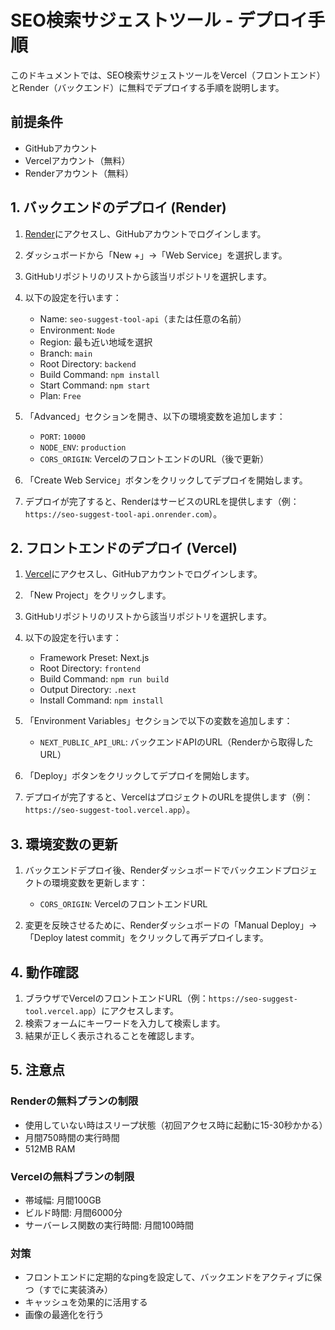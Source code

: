 # SEO検索サジェストツール - デプロイ手順

このドキュメントでは、SEO検索サジェストツールをVercel（フロントエンド）とRender（バックエンド）に無料でデプロイする手順を説明します。

## 前提条件

- GitHubアカウント
- Vercelアカウント（無料）
- Renderアカウント（無料）

## 1. バックエンドのデプロイ (Render)

1. [Render](https://render.com/)にアクセスし、GitHubアカウントでログインします。
2. ダッシュボードから「New +」→「Web Service」を選択します。
3. GitHubリポジトリのリストから該当リポジトリを選択します。
4. 以下の設定を行います：
   - Name: `seo-suggest-tool-api`（または任意の名前）
   - Environment: `Node`
   - Region: 最も近い地域を選択
   - Branch: `main`
   - Root Directory: `backend`
   - Build Command: `npm install`
   - Start Command: `npm start`
   - Plan: `Free`

5. 「Advanced」セクションを開き、以下の環境変数を追加します：
   - `PORT`: `10000`
   - `NODE_ENV`: `production`
   - `CORS_ORIGIN`: VercelのフロントエンドのURL（後で更新）

6. 「Create Web Service」ボタンをクリックしてデプロイを開始します。
7. デプロイが完了すると、RenderはサービスのURLを提供します（例：`https://seo-suggest-tool-api.onrender.com`）。

## 2. フロントエンドのデプロイ (Vercel)

1. [Vercel](https://vercel.com/)にアクセスし、GitHubアカウントでログインします。
2. 「New Project」をクリックします。
3. GitHubリポジトリのリストから該当リポジトリを選択します。
4. 以下の設定を行います：
   - Framework Preset: Next.js
   - Root Directory: `frontend`
   - Build Command: `npm run build`
   - Output Directory: `.next`
   - Install Command: `npm install`

5. 「Environment Variables」セクションで以下の変数を追加します：
   - `NEXT_PUBLIC_API_URL`: バックエンドAPIのURL（Renderから取得したURL）

6. 「Deploy」ボタンをクリックしてデプロイを開始します。
7. デプロイが完了すると、VercelはプロジェクトのURLを提供します（例：`https://seo-suggest-tool.vercel.app`）。

## 3. 環境変数の更新

1. バックエンドデプロイ後、Renderダッシュボードでバックエンドプロジェクトの環境変数を更新します：
   - `CORS_ORIGIN`: VercelのフロントエンドURL

2. 変更を反映させるために、Renderダッシュボードの「Manual Deploy」→「Deploy latest commit」をクリックして再デプロイします。

## 4. 動作確認

1. ブラウザでVercelのフロントエンドURL（例：`https://seo-suggest-tool.vercel.app`）にアクセスします。
2. 検索フォームにキーワードを入力して検索します。
3. 結果が正しく表示されることを確認します。

## 5. 注意点

### Renderの無料プランの制限

- 使用していない時はスリープ状態（初回アクセス時に起動に15-30秒かかる）
- 月間750時間の実行時間
- 512MB RAM

### Vercelの無料プランの制限

- 帯域幅: 月間100GB
- ビルド時間: 月間6000分
- サーバーレス関数の実行時間: 月間100時間

### 対策

- フロントエンドに定期的なpingを設定して、バックエンドをアクティブに保つ（すでに実装済み）
- キャッシュを効果的に活用する
- 画像の最適化を行う 